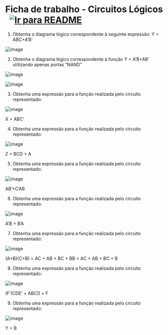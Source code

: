 # Ficha de trabalho - Circuitos Lógicos &nbsp; [![Ir para README](https://img.shields.io/badge/Indice-Verde?style=for-the-badge)](../../README.md#indice)

1.	Obtenha o diagrama lógico correspondente à seguinte expressão:
Y = ABC+A’B’

![image](https://github.com/user-attachments/assets/c7d7efa2-26a4-4573-83c2-d1e89b6b3b27)

2.	Obtenha o diagrama lógico correspondente à função Y = A’B+AB’ utilizando apenas portas “NAND”

 ![image](https://github.com/user-attachments/assets/6f8e6335-b5ac-491a-bebf-4d97cd42b5a1)

![image](https://github.com/user-attachments/assets/e7699105-ce69-4b95-9491-3ad7a1db338b)

3.	Obtenha uma expressão para a função realizada pelo circuito representado:


![image](https://github.com/user-attachments/assets/b14fd305-d060-4517-945a-b3b6cb3c43f3)


X = ABC’

4.	Obtenha uma expressão para a função realizada pelo circuito representado:

 ![image](https://github.com/user-attachments/assets/5b2d3d51-f209-4233-96e1-34888ec8e7b3)

Z = BCD + A

5.	Obtenha uma expressão para a função realizada pelo circuito representado:

 ![image](https://github.com/user-attachments/assets/8d135d9a-6cb1-4435-9cd2-8401860480e9)


AB’+C’AB

6.	Obtenha uma expressão para a função realizada pelo circuito representado:

 ![image](https://github.com/user-attachments/assets/43e0de4b-1dad-4a17-8399-91385f12a94d)

A’B + B’A

7.	Obtenha uma expressão para a função realizada pelo circuito representado:

 ![image](https://github.com/user-attachments/assets/6fd32f1b-1223-427b-96be-d8b53956ac07)


(A+B)(C+B) = AC + AB + BC + BB = AC + AB + BC + B

8.	Obtenha uma expressão para a função realizada pelo circuito representado:

![image](https://github.com/user-attachments/assets/4c1bb604-a016-48a6-b707-6160c4438729)

 
(F’(CDE’ + ABC)) + F 

9.	Obtenha uma expressão para a função realizada pelo circuito representado:

 ![image](https://github.com/user-attachments/assets/8c19479c-8edd-4ee6-8a7e-62097c86167f)

Y = B
